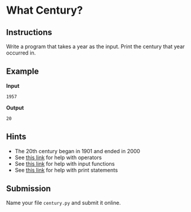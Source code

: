 # What Century?

## Instructions
Write a program that takes a year as the input. Print the century that year occurred in.

## Example
**Input**
```
1957 
```

**Output**
```
20
```

## Hints
* The 20th century began in 1901 and ended in 2000
* See [this link](https://www.w3schools.com/python/python_operators.asp) for help with operators
* See [this link](https://www.w3schools.com/python/ref_func_input.asp) for help with input functions
* See [this link](https://www.w3schools.com/python/ref_func_print.asp) for help with print statements

## Submission
Name your file `century.py` and submit it online.
